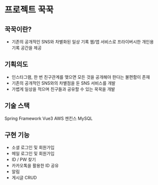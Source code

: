 # 프로젝트 꾹꾹

## 꾹꾹이란?
- 기존의 공개적인 SNS와 차별화된 일상 기록 웹/앱 서비스로 프라이버시한 개인용 기록 공간을 제공

## 기획의도
- 인스타그램, 한 번 친구관계를 맺으면 모든 것을 공개해야 한다는 불편함이 존재
- 기존의 공개적인 SNS와의 차별점을 둔 SNS 서비스를 개발 
- 가볍게 일상을 적으며 친구들과 공유할 수 있는 꾹꾹을 개발

## 기술 스택
Spring Framework
Vue3
AWS
젠킨스
MySQL

## 구현 기능
- 소셜 로그인 및 회원가입
- 메일 로그인 및 회원가입
- ID / PW 찾기 
- 카카오톡을 활용한 ID 공유
- 알림
- 게시글 CRUD
